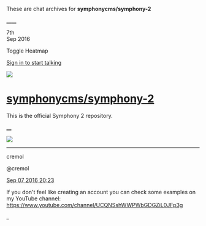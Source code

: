 These are chat archives for **symphonycms/symphony-2**

[__](/symphonycms/symphony-2/archives/2016/09/08)[__](/symphonycms/symphony-2/archives/2016/09/06)

7th  
Sep 2016

Toggle Heatmap

[Sign in to start talking](/login?action=login&button=archive-login)

![](https://avatars-02.gitter.im/group/iv/3/57542c45c43b8c601977197e?s=48)

#  [symphonycms/symphony-2](/symphonycms/symphony-2)

This is the official Symphony 2 repository.

[ __](/orgs/symphonycms/rooms "More symphonycms rooms")

![](https://avatars2.githubusercontent.com/u/804918?v=3&s=30)

____

cremol

@cremol

[Sep 07 2016
20:23](https://gitter.im/symphonycms/symphony-2?at=57d0774389655972304af028)

If you don't feel like creating an account you can check some examples on my
YouTube channel: <https://www.youtube.com/channel/UCQNSshWWPWbGDGZiL0JFp3g>

_

